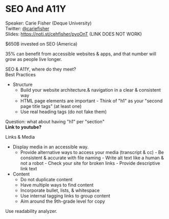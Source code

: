 # SEO And A11Y

Speaker: Carie Fisher (Deque University)  
Twitter: [@cariefisher](https://twitter.com/cariefisher)  
Slides: https://noti.st/cehfisher/pyoOnT (LINK DOES NOT WORK)

\$650B invested on SEO (America)

35% can benefit from accessible websites & apps, and that number will grow as people live longer.

SEO & A11Y, where do they meet?  
Best Practices

- Structure
  - Build your website architecture.& navigation in a clear & consistent way
  - HTML page elements are important - Think of "h1" as your "second page title tags" (at least one)
  - Use real heading tags (do not fake them)

Question: what about having "h1" per "section"  
**Link to youtube?**

Links & Media

- Display media in an accessible way.
  - Provide alternative ways to access your media (transcript & cc) - Be consistent & accurate with file naming - Write alt text like a human & not a robot - Check your site for broken links - Provide descriptive link text
- Content
  - Do not duplicate content
  - Have multiple ways to find content
  - Incorporate bullet, lists, & whitespace
  - Use internal tagging links to group content
  - Aim around the 9th-grade level for copy

Use readability analyzer.
